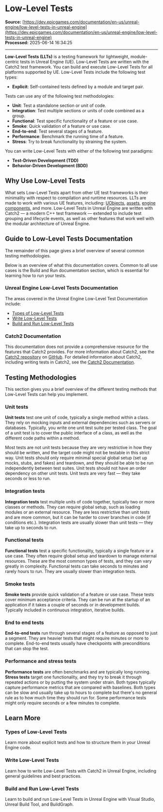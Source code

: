 # Low-Level Tests

**Source:** [https://dev.epicgames.com/documentation/en-us/unreal-engine/low-level-tests-in-unreal-engine](https://dev.epicgames.com/documentation/en-us/unreal-engine/low-level-tests-in-unreal-engine)  
**Processed:** 2025-06-14 16:34:25

---

**Low-Level Tests (LLTs)** is a testing framework for lightweight, module-centric tests in Unreal Engine (UE). Low-Level Tests are written with the Catch2 test framework. You can build and execute Low-Level Tests for all platforms supported by UE. Low-Level Tests include the following test types:

-   **Explicit**: Self-contained tests defined by a module and target pair.

Tests can use any of the following test methodologies:

-   **Unit**: Test a standalone section or unit of code.
-   **Integration**: Test multiple sections or units of code combined as a group.
-   **Functional**: Test specific functionality of a feature or use case.
-   **Smoke**: Quick validation of a feature or use case.
-   **End-to-end**: Test several stages of a feature.
-   **Performance**: Benchmark the running time of a feature.
-   **Stress**: Try to break functionality by straining the system.

You can write Low-Level Tests with either of the following test paradigms:

-   **Test-Driven Development (TDD)**
-   **Behavior-Driven Development (BDD)**

## Why Use Low-Level Tests

What sets Low-Level Tests apart from other UE test frameworks is their minimality with respect to compilation and runtime resources. LLTs are made to work with various UE features, including: [UObjects](/documentation/en-us/unreal-engine/objects-in-unreal-engine), [assets](/documentation/en-us/unreal-engine/working-with-assets-in-unreal-engine), [engine components](/documentation/en-us/unreal-engine/basic-components-in-unreal-engine), and more. Low-Level Tests in Unreal Engine are written with Catch2 — a modern C++ test framework — extended to include test grouping and lifecycle events, as well as other features that work well with the modular architecture of Unreal Engine.

## Guide to Low-Level Tests Documentation

The remainder of this page gives a brief overview of several common testing methodologies.

Below is an overview of what this documentation covers. Common to all use cases is the Build and Run documentation section, which is essential for learning how to run your tests.

### Unreal Engine Low-Level Tests Documentation

The areas covered in the Unreal Engine Low-Level Test Documentation include:

-   [Types of Low-Level Tests](/documentation/en-us/unreal-engine/types-of-low-level-tests-in-unreal-engine)
-   [Write Low-Level Tests](/documentation/en-us/unreal-engine/write-low-level-tests-in-unreal-engine)
-   [Build and Run Low-Level Tests](/documentation/en-us/unreal-engine/build-and-run-low-level-tests-in-unreal-engine)

### Catch2 Documentation

This documentation does not provide a comprehensive resource for the features that Catch2 provides. For more information about Catch2, see the [Catch2 repository](https://github.com/catchorg/Catch2) on [GitHub](https://github.com/). For detailed information about Catch2, including writing tests in Catch2, see the [Catch2 Documentation](https://github.com/catchorg/Catch2/tree/devel/docs).

## Testing Methodologies

This section gives you a brief overview of the different testing methods that Low-Level Tests can help you implement.

### Unit tests

**Unit tests** test one unit of code, typically a single method within a class. They rely on mocking inputs and external dependencies such as servers or databases. Typically, you write one unit test suite per tested class. The goal of a unit test is to cover the public interface of a class, as well as the different code paths within a method.

Most tests are not unit tests because they are very restrictive in how they should be written, and the target code might not be testable in this strict way. Unit tests should only require minimal special global setup (set up mocks, stubs, and fakes) and teardown, and they should be able to be run independently between test suites. Unit tests should not have an order dependency on other unit tests. Unit tests are very fast — they take seconds or less to run.

### Integration tests

**Integration tests** test multiple units of code together, typically two or more classes or methods. They can require global setup, such as loading modules or an external resource. They are less restrictive than unit tests and are more common, but it can be harder to cover branches in code (if conditions etc.). Integration tests are usually slower than unit tests — they take up to seconds to run.

### Functional tests

**Functional tests** test a specific functionality, typically a single feature or a use case. They often require global setup and teardown to manage external resources. These are the most common types of tests, and they can vary greatly in complexity. Functional tests can take seconds to minutes and rarely hours to run. They are usually slower than integration tests.

### Smoke tests

**Smoke tests** provide quick validation of a feature or use case. These tests cover minimum acceptance criteria. They can be run at the startup of an application if it takes a couple of seconds or in development builds. Typically included in continuous integration, iterative builds.

### End to end tests

**End-to-end tests** run through several stages of a feature as opposed to just a segment. They are heavier tests that might require minutes or more to complete. End-to-end tests usually have checkpoints with preconditions that can stop the test.

### Performance and stress tests

**Performance tests** are often benchmarks and are typically long running. **Stress tests** target one functionality, and they try to break it through repeated actions or by putting the system under strain. Both types typically capture performance metrics that are compared with baselines. Both types can be slow and usually take up to hours to complete but there's no general rule as to how much time they should run for. Some performance tests might only require seconds or a few minutes to complete.

## Learn More

### Types of Low-Level Tests

Learn more about explicit tests and how to structure them in your Unreal Engine code.

### Write Low-Level Tests

Learn how to write Low-Level Tests with Catch2 in Unreal Engine, including general guidelines and best practices.

### Build and Run Low-Level Tests

Learn to build and run Low-Level Tests in Unreal Engine with Visual Studio, Unreal Build Tool, and BuildGraph.